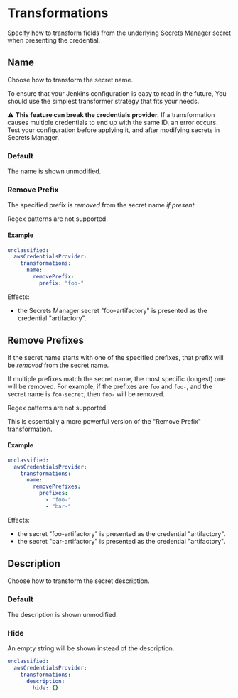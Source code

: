 # Transformations

Specify how to transform fields from the underlying Secrets Manager secret when presenting the credential.

## Name

Choose how to transform the secret name.

To ensure that your Jenkins configuration is easy to read in the future, You should use the simplest transformer strategy that fits your needs.

:warning: **This feature can break the credentials provider.** If a transformation causes multiple credentials to end up with the same ID, an error occurs. Test your configuration before applying it, and after modifying secrets in Secrets Manager.

### Default

The name is shown unmodified.

### Remove Prefix

The specified prefix is *removed* from the secret name *if present*.

Regex patterns are not supported.

#### Example

```yaml
unclassified:
  awsCredentialsProvider:
    transformations:
      name:
        removePrefix:
          prefix: "foo-"
```

Effects:

- the Secrets Manager secret "foo-artifactory" is presented as the credential "artifactory".

## Remove Prefixes

If the secret name starts with one of the specified prefixes, that prefix will be *removed* from the secret name.

If multiple prefixes match the secret name, the most specific (longest) one will be removed. For example, if the prefixes are `foo` and `foo-`, and the secret name is `foo-secret`, then `foo-` will be removed.

Regex patterns are not supported.

This is essentially a more powerful version of the "Remove Prefix" transformation.

#### Example

```yaml
unclassified:
  awsCredentialsProvider:
    transformations:
      name:
        removePrefixes:
          prefixes:
            - "foo-"
            - "bar-"
```

Effects:

- the secret "foo-artifactory" is presented as the credential "artifactory".
- the secret "bar-artifactory" is presented as the credential "artifactory".

## Description

Choose how to transform the secret description.

### Default

The description is shown unmodified.

### Hide

An empty string will be shown instead of the description.

```yaml
unclassified:
  awsCredentialsProvider:
    transformations:
      description:
        hide: {}
```